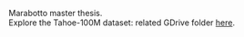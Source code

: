 Marabotto master thesis.<br />
Explore the Tahoe-100M dataset: related GDrive folder [here](https://drive.google.com/drive/u/1/folders/1CIHlePyQB7YxA0J08ahI07Huqp2ygE34).
